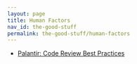 ```yaml
---
layout: page
title: Human Factors
nav_id: the-good-stuff
permalink: the-good-stuff/human-factors
---
```


- [Palantir: Code Review Best Practices](https://medium.com/palantir/code-review-best-practices-19e02780015f)
